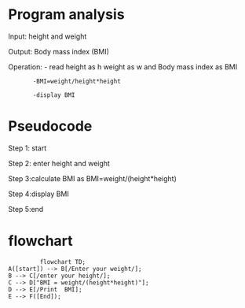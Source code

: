 # Program analysis

Input: height  and weight 

Output: Body mass index (BMI)

Operation: - read height as h weight as w and  Body mass index as BMI

           -BMI=weight/height*height
           
           -display BMI

# Pseudocode 

Step 1: start

Step 2: enter height and weight

Step 3:calculate BMI as BMI=weight/(height*height)

Step 4:display BMI

Step 5:end

# flowchart

```mermaid
         flowchart TD;
A([start]) --> B[/Enter your weight/];
B --> C[/enter your height/];
C --> D["BMI = weight/(height*height)"];
D --> E[/Print  BMI];
E --> F([End]);
```
